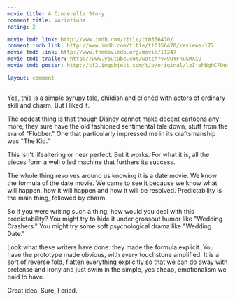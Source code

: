 ```yaml
---
movie title: A Cinderella Story
comment title: Variations
rating: 2

movie imdb link: http://www.imdb.com/title/tt0356470/
comment imdb link: http://www.imdb.com/title/tt0356470/reviews-177
movie tmdb link: http://www.themoviedb.org/movie/11247
movie tmdb trailer: http://www.youtube.com/watch?v=9OYFnuSMXiU
movie tmdb poster: http://cf2.imgobject.com/t/p/original/lzIjehNqNCFOuCRT9xJ2FYf1WPS.jpg

layout: comment
---
```


Yes, this is a simple syrupy tale, childish and clichéd with actors of ordinary skill and charm. But I liked it.

The oddest thing is that though Disney cannot make decent cartoons any more, they sure have the old fashioned sentimental tale down, stuff from the era of "Flubber." One that particularly impressed me in its craftsmanship was "The Kid."

This isn't lifealtering or near perfect. But it works. For what it is, all the pieces form a well oiled machine that furthers its success.

The whole thing revolves around us knowing it is a date movie. We know the formula of the date movie. We came to see it because we know what will happen, how it will happen and how it will be resolved. Predictability is the main thing, followed by charm.

So if you were writing such a thing, how would you deal with this predictability? You might try to hide it under grossout humor like "Wedding Crashers." You might try some soft psychological drama like "Wedding Date." 

Look what these writers have done: they made the formula explicit. You have the prototype made obvious, with every touchstone amplified. It is a sort of reverse fold, flatten everything explicitly so that we can do away with pretense and irony and just swim in the simple, yes cheap, emotionalism we paid to have.

Great idea. Sure, I cried.